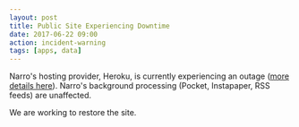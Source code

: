```yaml
---
layout: post
title: Public Site Experiencing Downtime
date: 2017-06-22 09:00
action: incident-warning
tags: [apps, data]
---
```

Narro's hosting provider, Heroku, is currently experiencing an outage ([more details here][0]). Narro's background processing (Pocket, Instapaper, RSS feeds) are unaffected.

We are working to restore the site.

[0]: https://status.heroku.com/incidents/1195
